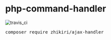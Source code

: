 # php-command-handler

<img src="https://travis-ci.org/zhikiri/php-command-handler.svg?branch=master" alt="travis_ci" title="TravisCI">

<pre>composer require zhikiri/ajax-handler</pre>